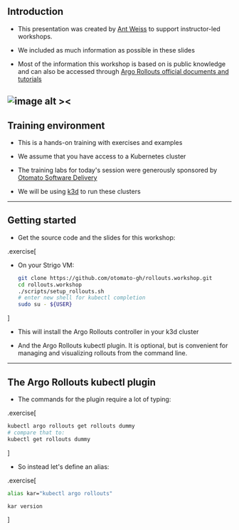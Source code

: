 ## Introduction

- This presentation was created by [Ant Weiss](https://twitter.com/antweiss) to support 
  instructor-led workshops.

- We included as much information as possible in these slides

- Most of the information this workshop is based on is public knowledge and can also be accessed through [Argo Rollouts official documents and tutorials](https://argoproj.github.io/argo-rollouts/)

![image alt ><](images/argo-rollouts.png)
---

## Training environment

- This is a hands-on training with exercises and examples

- We assume that you have access to a Kubernetes cluster

- The training labs for today's session were generously sponsored by [Otomato Software Delivery](https://otomato.io)
- We will be using [k3d](https://k3d.io) to run these clusters 


---

## Getting started

- Get the source code and the slides for this workshop:

.exercise[

- On your Strigo VM:

  ```bash
  git clone https://github.com/otomato-gh/rollouts.workshop.git
  cd rollouts.workshop
  ./scripts/setup_rollouts.sh
  # enter new shell for kubectl completion
  sudo su - ${USER}
  ```

]

- This will install the Argo Rollouts controller in your k3d cluster

- And the Argo Rollouts kubectl plugin. It is optional, but is convenient for managing and visualizing rollouts from the command line.

---

## The Argo Rollouts kubectl plugin

- The commands for the plugin require a lot of typing:

.exercise[ 
  ```bash
  kubectl argo rollouts get rollouts dummy
  # compare that to:
  kubectl get rollouts dummy
  ``` 
]

- So instead let's define an alias:

.exercise[
  ```bash
  alias kar="kubectl argo rollouts"
  ```
  ```bash
  kar version
  ```
]